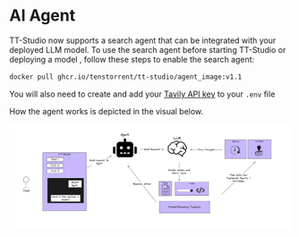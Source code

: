 # AI Agent 

TT-Studio now supports a search agent that can be integrated with your deployed LLM model. 
To use the search agent before starting TT-Studio or deploying a model , follow these steps to enable the search agent:

```bash
docker pull ghcr.io/tenstorrent/tt-studio/agent_image:v1.1
```

You will also need to create and add your [Tavily API key](https://tavily.com/) to your `.env` file 

How the agent works is depicted in the visual below.

![Agent Workflow](./Agent_flow.png)
